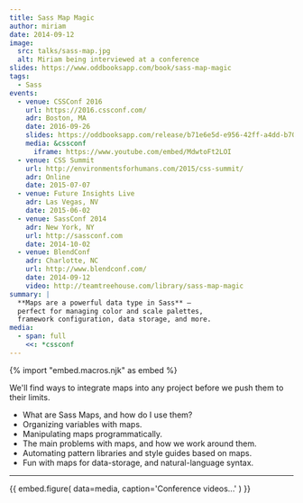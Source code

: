 ```yaml
---
title: Sass Map Magic
author: miriam
date: 2014-09-12
image:
  src: talks/sass-map.jpg
  alt: Miriam being interviewed at a conference
slides: https://www.oddbooksapp.com/book/sass-map-magic
tags:
  - Sass
events:
  - venue: CSSConf 2016
    url: https://2016.cssconf.com/
    adr: Boston, MA
    date: 2016-09-26
    slides: https://oddbooksapp.com/release/b71e6e5d-e956-42ff-a4dd-b70bf3b13a2a
    media: &cssconf
      iframe: https://www.youtube.com/embed/MdwtoFt2LOI
  - venue: CSS Summit
    url: http://environmentsforhumans.com/2015/css-summit/
    adr: Online
    date: 2015-07-07
  - venue: Future Insights Live
    adr: Las Vegas, NV
    date: 2015-06-02
  - venue: SassConf 2014
    adr: New York, NY
    url: http://sassconf.com
    date: 2014-10-02
  - venue: BlendConf
    adr: Charlotte, NC
    url: http://www.blendconf.com/
    date: 2014-09-12
    video: http://teamtreehouse.com/library/sass-map-magic
summary: |
  **Maps are a powerful data type in Sass** –
  perfect for managing color and scale palettes,
  framework configuration, data storage, and more.
media:
  - span: full
    <<: *cssconf
---
```


{% import "embed.macros.njk" as embed %}

We'll find ways to integrate maps into any project
before we push them to their limits.

- What are Sass Maps, and how do I use them?
- Organizing variables with maps.
- Manipulating maps programmatically.
- The main problems with maps, and how we work around them.
- Automating pattern libraries and style guides based on maps.
- Fun with maps for data-storage, and natural-language syntax.

------

{{ embed.figure(
  data=media,
  caption='Conference videos...'
) }}
